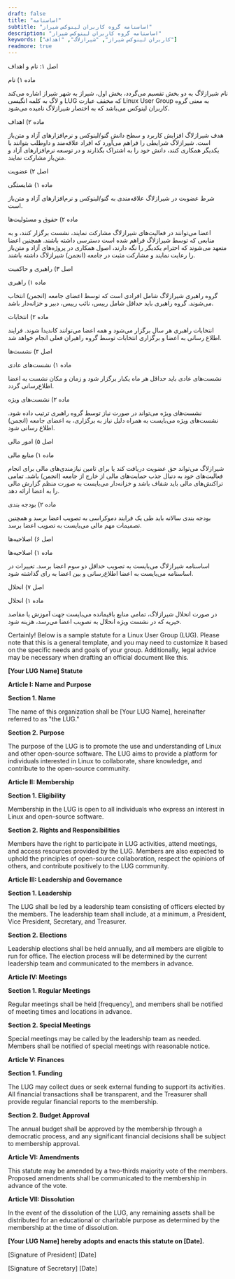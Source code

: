 ```yaml
---
draft: false
title: "اساسنامه"
subtitle: "اساسنامه گروه کاربران لینوکس شیراز"
description: "اساسنامه گروه کاربران لینوکس شیراز"
keywords: ["کاربران لینوکس شیراز", "شیرازلاگ", "اهداف"]
readmore: true
---
```


اصل ۱: نام و اهداف

ماده ۱) نام

نام شیرازلاگ به دو بخش تقسیم می‌گردد، بخش اول، شیراز به شهر شیراز اشاره می‌کند و لاگ به کلمه انگیسی LUG که مخفف عبارت Linux User Group به معنی گروه کاربران لینوکس می‌باشد که به اختصار شیرازلاگ نامیده می‌شود.



ماده ۲) اهداف

هدف شیرازلاگ افزایش کاربرد و سطح دانش گنو/لینوکس و نرم‌افزارهای آزاد و متن‌باز است. شیرازلاگ شرایطی را فراهم می‌آورد که افراد علاقه‌مند و داوطلب بتوانند با یکدیگر همکاری کنند، دانش خود را به اشتراک بگذارند و در توسعه نرم‌افزارهای آزاد و متن‌باز مشارکت نمایند.




اصل ۲) عضویت

ماده ۱) شایستگی

شرط عضوبت در شیرازلاگ علاقه‌مندی به گنو/لینوکس و نرم‌افزارهای آزاد و متن‌باز است. 

ماده ۲) حقوق و مسئولیت‌ها

اعضا می‌توانند در فعالیت‌های شیرازلاگ مشارکت نمایند، نشست برگزار کنند، و به منابعی که توسط شیرازلاگ فراهم شده است دسترسی داشته باشند. همچنین اعضا متعهد می‌شوند که احترام یکدیگر را نگه دارند، اصول همکاری در پروژه‌های آزاد و متن‌باز را رعایت نمایند و مشارکت مثبت در جامعه (انجمن) شیرازلاگ داشته باشند.




اصل ۳) راهبری و حاکمیت

ماده ۱) راهبری

گروه راهبری شیرازلاگ شامل افرادی است که توسط اعضای جامعه (انجمن) انتخاب می‌شوند. گروه راهبری باید حداقل شامل رییس، نائب رییس، دبیر و خزانه‌دار باشد. 

ماده ۲) انتخابات

انتخابات راهبری هر سال برگزار می‌شود و همه اعضا می‌توانند کاندیدا شوند. فرایند اطلاع رسانی به اعضا و برگزاری انتخابات توسط گروه راهبران فعلی انجام خواهد شد.




اصل ۴) نشست‌ها

ماده ۱) نشست‌های عادی

نشست‌های عادی باید حداقل هر ماه یکبار برگزار شود و زمان و مکان نشست به اعضا اطلاع‌رسانی گردد.

ماده ۲) نشست‌های ویژه

نشست‌های ویژه می‌تواند در صورت نیاز توسط گروه راهبری ترتیب داده شود. نشست‌های ویژه می‌بایست به همراه دلیل نیاز به برگزاری، به اعضای جامعه (انجمن) اطلاع رسانی شود.




اصل ۵) امور مالی

ماده ۱) منابع مالی

شیرازلاگ می‌تواند حق عضویت دریافت کند یا برای تامین نیازمندی‌های مالی برای انجام فعالیت‌های خود به دنبال جذب حمایت‌های مالی از خارج از جامعه (انجمن) باشد. تمامی تراکنش‌های مالی باید شفاف باشد و خزانه‌دار می‌بایست به صورت منظم گزارش مالی را به اعضا ارائه دهد.

ماده ۲) بودجه بندی

بودجه بندی سالانه باید طی یک فرایند دموکراسی به تصویب اعضا برسد و همچنین تصمیمات مهم مالی می‌بایست به تصویب اعضا برسد.




اصل ۶) اصلاحیه‌ها

ماده ۱) اصلاحیه‌ها

اساسنامه شیرازلاگ می‌بایست به تصویب حداقل دو سوم اعضا برسد. تغییرات در اساسنامه می‌بایست به اعضا اطلاع‌رسانی و بین اعضا به رای گذاشته شود.



اصل ۷) انحلال

ماده ۱) انحلال

در صورت انحلال شیرازلاگ، تمامی منابع باقیمانده می‌بایست جهت آموزش یا مقاصد خیریه که در نشست ویژه انحلال به تصویب اعضا می‌رسد، هزینه شود.





Certainly! Below is a sample statute for a Linux User Group (LUG). Please note that this is a general template, and you may need to customize it based on the specific needs and goals of your group. Additionally, legal advice may be necessary when drafting an official document like this.

**[Your LUG Name] Statute**

**Article I: Name and Purpose**

**Section 1. Name**

The name of this organization shall be [Your LUG Name], hereinafter referred to as "the LUG."

**Section 2. Purpose**

The purpose of the LUG is to promote the use and understanding of Linux and other open-source software. The LUG aims to provide a platform for individuals interested in Linux to collaborate, share knowledge, and contribute to the open-source community.

**Article II: Membership**

**Section 1. Eligibility**

Membership in the LUG is open to all individuals who express an interest in Linux and open-source software.

**Section 2. Rights and Responsibilities**

Members have the right to participate in LUG activities, attend meetings, and access resources provided by the LUG. Members are also expected to uphold the principles of open-source collaboration, respect the opinions of others, and contribute positively to the LUG community.

**Article III: Leadership and Governance**

**Section 1. Leadership**

The LUG shall be led by a leadership team consisting of officers elected by the members. The leadership team shall include, at a minimum, a President, Vice President, Secretary, and Treasurer.

**Section 2. Elections**

Leadership elections shall be held annually, and all members are eligible to run for office. The election process will be determined by the current leadership team and communicated to the members in advance.

**Article IV: Meetings**

**Section 1. Regular Meetings**

Regular meetings shall be held [frequency], and members shall be notified of meeting times and locations in advance.

**Section 2. Special Meetings**

Special meetings may be called by the leadership team as needed. Members shall be notified of special meetings with reasonable notice.

**Article V: Finances**

**Section 1. Funding**

The LUG may collect dues or seek external funding to support its activities. All financial transactions shall be transparent, and the Treasurer shall provide regular financial reports to the membership.

**Section 2. Budget Approval**

The annual budget shall be approved by the membership through a democratic process, and any significant financial decisions shall be subject to membership approval.

**Article VI: Amendments**

This statute may be amended by a two-thirds majority vote of the members. Proposed amendments shall be communicated to the membership in advance of the vote.

**Article VII: Dissolution**

In the event of the dissolution of the LUG, any remaining assets shall be distributed for an educational or charitable purpose as determined by the membership at the time of dissolution.

**[Your LUG Name] hereby adopts and enacts this statute on [Date].**

[Signature of President] [Date]

[Signature of Secretary] [Date]
